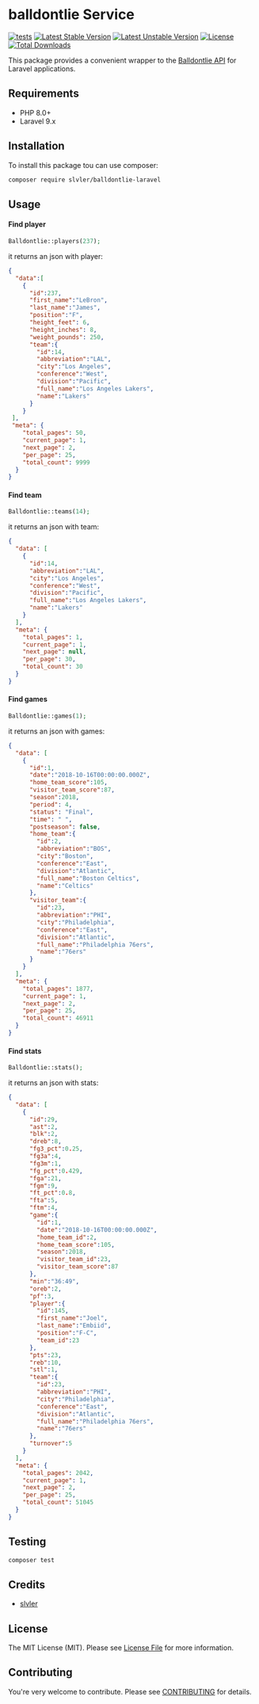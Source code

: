 # balldontlie Service

[![tests](https://github.com/slvler/balldontlie-service/actions/workflows/tests.yml/badge.svg)](https://github.com/slvler/balldontlie-service/actions/workflows/tests.yml)
[![Latest Stable Version](https://poser.pugx.org/slvler/balldontlie-laravel/v)](https://packagist.org/packages/slvler/balldontlie-laravel)
[![Latest Unstable Version](https://poser.pugx.org/slvler/balldontlie-laravel/v/unstable)](https://packagist.org/packages/slvler/balldontlie-laravel)
[![License](https://poser.pugx.org/slvler/balldontlie-laravel/license)](https://packagist.org/packages/slvler/balldontlie-laravel)
[![Total Downloads](https://poser.pugx.org/slvler/balldontlie-laravel/downloads)](https://packagist.org/packages/slvler/balldontlie-laravel)

This package provides a convenient wrapper to the [Balldontlie API](https://www.balldontlie.io/home.html#introduction)  for Laravel applications.

## Requirements

- PHP 8.0+
- Laravel 9.x

## Installation

To install this package tou can use composer:

```bash
composer require slvler/balldontlie-laravel
```

## Usage

#### Find player
```php
Balldontlie::players(237);
```
it returns an json with player:
```json
{
  "data":[
    {
      "id":237,
      "first_name":"LeBron",
      "last_name":"James",
      "position":"F",
      "height_feet": 6,
      "height_inches": 8,
      "weight_pounds": 250,
      "team":{
        "id":14,
        "abbreviation":"LAL",
        "city":"Los Angeles",
        "conference":"West",
        "division":"Pacific",
        "full_name":"Los Angeles Lakers",
        "name":"Lakers"
      }
    }
 ],
 "meta": {
    "total_pages": 50,
    "current_page": 1,
    "next_page": 2,
    "per_page": 25,
    "total_count": 9999
  }
}   
```

#### Find team
```php
Balldontlie::teams(14);
```
it returns an json with team:
```json
{
  "data": [
    {
      "id":14,
      "abbreviation":"LAL",
      "city":"Los Angeles",
      "conference":"West",
      "division":"Pacific",
      "full_name":"Los Angeles Lakers",
      "name":"Lakers"
    }
  ],
  "meta": {
    "total_pages": 1,
    "current_page": 1,
    "next_page": null,
    "per_page": 30,
    "total_count": 30
  }
}
```
#### Find games
```php
Balldontlie::games(1);
```
it returns an json with games:
```json
{
  "data": [
    {
      "id":1,
      "date":"2018-10-16T00:00:00.000Z",
      "home_team_score":105,
      "visitor_team_score":87,
      "season":2018,
      "period": 4,
      "status": "Final",
      "time": " ",
      "postseason": false,
      "home_team":{
        "id":2,
        "abbreviation":"BOS",
        "city":"Boston",
        "conference":"East",
        "division":"Atlantic",
        "full_name":"Boston Celtics",
        "name":"Celtics"
      },
      "visitor_team":{
        "id":23,
        "abbreviation":"PHI",
        "city":"Philadelphia",
        "conference":"East",
        "division":"Atlantic",
        "full_name":"Philadelphia 76ers",
        "name":"76ers"
      }
    }
  ],
  "meta": {
    "total_pages": 1877,
    "current_page": 1,
    "next_page": 2,
    "per_page": 25,
    "total_count": 46911
  }
}
```

#### Find stats
```php
Balldontlie::stats();
```
it returns an json with stats:
```json
{
  "data": [
    {
      "id":29,
      "ast":2,
      "blk":2,
      "dreb":8,
      "fg3_pct":0.25,
      "fg3a":4,
      "fg3m":1,
      "fg_pct":0.429,
      "fga":21,
      "fgm":9,
      "ft_pct":0.8,
      "fta":5,
      "ftm":4,
      "game":{
        "id":1,
        "date":"2018-10-16T00:00:00.000Z",
        "home_team_id":2,
        "home_team_score":105,
        "season":2018,
        "visitor_team_id":23,
        "visitor_team_score":87
      },
      "min":"36:49",
      "oreb":2,
      "pf":3,
      "player":{
        "id":145,
        "first_name":"Joel",
        "last_name":"Embiid",
        "position":"F-C",
        "team_id":23
      },
      "pts":23,
      "reb":10,
      "stl":1,
      "team":{
        "id":23,
        "abbreviation":"PHI",
        "city":"Philadelphia",
        "conference":"East",
        "division":"Atlantic",
        "full_name":"Philadelphia 76ers",
        "name":"76ers"
      },
      "turnover":5
    }
  ],
  "meta": {
    "total_pages": 2042,
    "current_page": 1,
    "next_page": 2,
    "per_page": 25,
    "total_count": 51045
  }
}
```

## Testing

```bash
composer test
```

## Credits

- [slvler](https://github.com/slvler)

## License

The MIT License (MIT). Please see [License File](https://github.com/slvler/balldontlie-service/blob/main/LICENSE.md) for more information.

## Contributing
You're very welcome to contribute. 
Please see [CONTRIBUTING](https://github.com/slvler/balldontlie-service/blob/main/CONTRIBUTING.md) for details.
